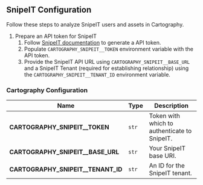 ## SnipeIT Configuration

Follow these steps to analyze SnipeIT users and assets in Cartography.

1. Prepare an API token for SnipeIT
    1. Follow [SnipeIT documentation](https://snipe-it.readme.io/reference/generating-api-tokens) to generate a API token.
    1. Populate `CARTOGRAPHY_SNIPEIT__TOKEN` environment variable with the API token.
    1. Provide the SnipeIT API URL using `CARTOGRAPHY_SNIPEIT__BASE_URL` and a SnipeIT Tenant (required for establishing relationship) using the `CARTOGRAPHY_SNIPEIT__TENANT_ID` environment variable.

### Cartography Configuration

| **Name** | **Type** | **Description** |
|----------|----------|-----------------|
| **CARTOGRAPHY_SNIPEIT__TOKEN** | `str` | Token with which to authenticate to SnipeIT. |
| **CARTOGRAPHY_SNIPEIT__BASE_URL** | `str` | Your SnipeIT base URI. |
| **CARTOGRAPHY_SNIPEIT__TENANT_ID** | `str` | An ID for the SnipeIT tenant. |
